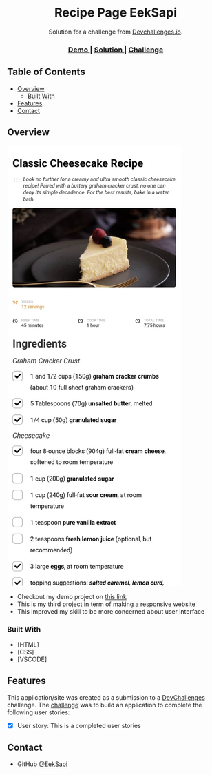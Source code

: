 <h1 align="center">Recipe Page EekSapi</h1>

<div align="center">
   Solution for a challenge from  <a href="http://devchallenges.io" target="_blank">Devchallenges.io</a>.
</div>

<div align="center">
  <h3>
    <a href="https://keen-meringue-c019f2.netlify.app/">
      Demo
    </a>
    <span> | </span>
    <a href="https://github.com/EekSapi/Recipe-Page">
      Solution
    </a>
    <span> | </span>
    <a href="https://devchallenges.io/challenges/OEKdUZ6xs0h99C38XVht">
      Challenge
    </a>
  </h3>
</div>

## Table of Contents

- [Overview](#overview)
  - [Built With](#built-with)
- [Features](#features)
- [Contact](#contact)

<!-- OVERVIEW -->

## Overview

![screenshot](https://github.com/EekSapi/Recipe-Page/blob/8b7efa26605ce671acc2d3a27e476c750cbf23d6/Screenshot.jpg)

- Checkout my demo project on <a href="https://keen-meringue-c019f2.netlify.app/">this link</a>
- This is my third project in term of making a responsive website
- This improved my skill to be more concerned about user interface

### Built With

- [HTML]
- [CSS]
- [VSCODE]

## Features

<!-- List the features of your application or follow the template. Don't share the figma file here :) -->

This application/site was created as a submission to a [DevChallenges](https://devchallenges.io/challenges) challenge. The [challenge](https://devchallenges.io/challenges/TtUjDt19eIHxNQ4n5jps) was to build an application to complete the following user stories:

- [x] User story: This is a completed user stories

## Contact

- GitHub [@EekSapi](https://github.com/EekSapi)
